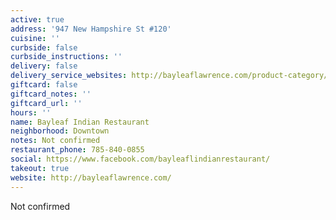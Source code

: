 ```yaml
---
active: true
address: '947 New Hampshire St #120'
cuisine: ''
curbside: false
curbside_instructions: ''
delivery: false
delivery_service_websites: http://bayleaflawrence.com/product-category/appetizers/
giftcard: false
giftcard_notes: ''
giftcard_url: ''
hours: ''
name: Bayleaf Indian Restaurant
neighborhood: Downtown
notes: Not confirmed
restaurant_phone: 785-840-0855
social: https://www.facebook.com/bayleaflindianrestaurant/
takeout: true
website: http://bayleaflawrence.com/
---
```


Not confirmed